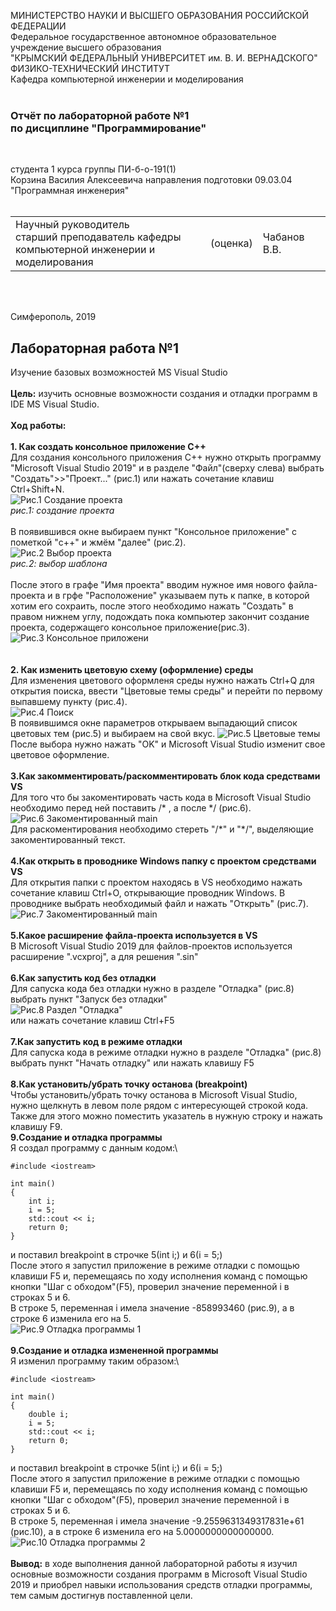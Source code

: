 МИНИСТЕРСТВО НАУКИ  И ВЫСШЕГО ОБРАЗОВАНИЯ РОССИЙСКОЙ ФЕДЕРАЦИИ  
Федеральное государственное автономное образовательное учреждение высшего образования  
"КРЫМСКИЙ ФЕДЕРАЛЬНЫЙ УНИВЕРСИТЕТ им. В. И. ВЕРНАДСКОГО"  
ФИЗИКО-ТЕХНИЧЕСКИЙ ИНСТИТУТ  
Кафедра компьютерной инженерии и моделирования
<br/><br/>

### Отчёт по лабораторной работе №1<br/> по дисциплине "Программирование"
<br/>

студента 1 курса группы ПИ-б-о-191(1)  
Корзина Василия Алексеевича
направления подготовки 09.03.04 "Программная инженерия"  
<br/>

<table>
<tr><td>Научный руководитель<br/> старший преподаватель кафедры<br/> компьютерной инженерии и моделирования</td>
<td>(оценка)</td>
<td>Чабанов В.В.</td>
</tr>
</table>
<br/><br/>

Симферополь, 2019



## Лабораторная работа №1
Изучение базовых возможностей MS Visual Studio\
\
**Цель:** изучить основные возможности создания и отладки программ в IDE MS Visual Studio.\
\
**Ход работы:**\
\
**1\. Как создать консольное приложение С++**\
Для создания консольного приложения C++ нужно открыть программу "Microsoft Visual Studio 2019" и в разделе "Файл"(сверху слева) выбрать 
"Создать">>"Проект..." (рис.1) или нажать сочетание клавиш Ctrl+Shift+N.\
![Рис.1 Создание проекта](https://raw.githubusercontent.com/GachiGucciGhoul/Laboratory_works/master/Lab1/Images_for_lab1/Рис.1%20Создание%20проекта.jpg)\
*рис.1: cоздание проекта*
\
\
В появившився окне выбираем пункт "Консольное приложение" с пометкой "c++" и жмём "далее" (рис.2).\
![Рис.2 Выбор проекта](https://raw.githubusercontent.com/GachiGucciGhoul/Laboratory_works/master/Lab1/Images_for_lab1/Рис.2%20Выбор%20проекта.JPG)\
*рис.2: выбор шаблона*
\
\
После этого в графе "Имя проекта" вводим нужное имя нового файла-проекта и в грфе "Расположение" указываем путь к папке, в которой хотим
его сохраить, после этого необходимо нажать "Создать" в правом нижнем углу, подождать пока компьютер закончит создание проекта, содержащего
консольное приложение(рис.3).\
![Рис.3 Консольное приложени](https://raw.githubusercontent.com/GachiGucciGhoul/Laboratory_works/master/Lab1/Images_for_lab1/Рис.3%20Готовое%20консольное%20приложение.JPG)\
\
\
**2\. Как изменить цветовую схему (оформление) среды**\
Для изменения цветового оформленя среды нужно нажать Ctrl+Q для открытия поиска, ввести "Цветовые темы среды" и перейти по первому
выпавшему пункту (рис.4).\
![Рис.4 Поиск](https://raw.githubusercontent.com/GachiGucciGhoul/Laboratory_works/master/Lab1/Images_for_lab1/Рис.4%20Поиск.jpg)\
В появившимся окне параметров открываем выпадающий список цветовых тем (рис.5) и выбираем на свой вкус.
![Рис.5 Цветовые темы](https://raw.githubusercontent.com/GachiGucciGhoul/Laboratory_works/master/Lab1/Images_for_lab1/Рис.5%20Цветовые%20темы.JPG)\
После выбора нужно нажать "OK" и Microsoft Visual Studio изменит свое цветовое оформление.\
\
**3\.Как закомментировать/раскомментировать блок кода средствами VS**\
Для того что бы закоментировать часть кода в Microsoft Visual Studio необходимо перед ней поставить /\* , а после \*/ (рис.6).\
![Рис.6 Закоментированный main](https://raw.githubusercontent.com/GachiGucciGhoul/Laboratory_works/master/Lab1/Images_for_lab1/Рис.6%20Закоментированный%20main.JPG)\
Для раскоментирования необходимо стереть "/\*" и "\*/", выделяющие закоментированный текст.\
\
**4\.Как открыть в проводнике Windows папку с проектом средствами VS**\
Для открытия папки с проектом находясь в VS необходимо нажать сочетание клавиш Ctrl+O, открывающие проводник Windows. В проводнике 
выбрать необходимый файл и нажать "Открыть" (рис.7).\
![Рис.7 Закоментированный main](https://raw.githubusercontent.com/GachiGucciGhoul/Laboratory_works/master/Lab1/Images_for_lab1/Рис.7%20Проводник.JPG)\
\
**5\.Какое расширение файла-проекта используется в VS**\
В Microsoft Visual Studio 2019 для файлов-проектов используется расширение ".vcxproj", а для решения ".sin"\
\
**6\.Как запустить код без отладки**\
Для сапуска кодa без отладки нужно в разделе "Отладка" (рис.8) выбрать пункт "Запуск без отладки"\
![Рис.8 Раздел "Отладка"](https://raw.githubusercontent.com/GachiGucciGhoul/Laboratory_works/master/Lab1/Images_for_lab1/Рис.8%20Раздел%20Отладка.jpg)\
или нажать сочетание клавиш Ctrl+F5\
\
**7\.Как запустить код в режиме отладки**\
Для сапуска кодa в режиме отладки нужно в разделе "Отладка" (рис.8) выбрать пункт "Начать отладку" или нажать клавишу F5\
\
**8\.Как установить/убрать точку останова (breakpoint)**\
Чтобы установить/убрать точку останова в Microsoft Visual Studio, нужно щелкнуть в левом поле рядом с интересующей строкой кода.
Также для этого можно поместить указатель в нужную строку и нажать клавишу F9.\
**9\.Создание и отладка программы**\
Я создал программу с данным кодом:\
```
#include <iostream>

int main()
{
	int i;
	i = 5;
	std::cout << i;
	return 0;
}
```
и поставил breakpoint в строчке 5(int i;) и 6(i = 5;)\
После этого я запустил приложение в режиме отладки с помощью клавиши F5 и, перемещаясь по ходу исполнения команд с помощью кнопки
"Шаг с обходом"(F5), проверил значение переменной i в строках 5 и 6.\
В строке 5, переменная i имела значение -858993460 (рис.9), а в строке 6 изменила его на 5.\
![Рис.9 Отладка программы 1](https://raw.githubusercontent.com/GachiGucciGhoul/Laboratory_works/master/Lab1/Images_for_lab1/Рис.9%20Отладка%20программы%201.JPG)\
\
**9\.Создание и отладка измененной программы**\
Я изменил программу таким образом:\
```
#include <iostream>

int main()
{
	double i;
	i = 5;
	std::cout << i;
	return 0;
}
```
и поставил breakpoint в строчке 5(int i;) и 6(i = 5;)\
После этого я запустил приложение в режиме отладки с помощью клавиши F5 и, перемещаясь по ходу исполнения команд с помощью кнопки
"Шаг с обходом"(F5), проверил значение переменной i в строках 5 и 6.\
В строке 5, переменная i имела значение -9.2559631349317831e+61 (рис.10), а в строке 6 изменила его на 5.0000000000000000.\
![Рис.10 Отладка программы 2](https://raw.githubusercontent.com/GachiGucciGhoul/Laboratory_works/master/Lab1/Images_for_lab1/Рис.10%20Отладка%20программы%202.JPG)\
\
**Вывод:** в ходе выполнения данной лабораторной работы я изучил основные возможности создания программ в Microsoft Visual Studio 2019
и приобрел навыки использования средств отладки программы, тем самым достигнув поставленной цели.
